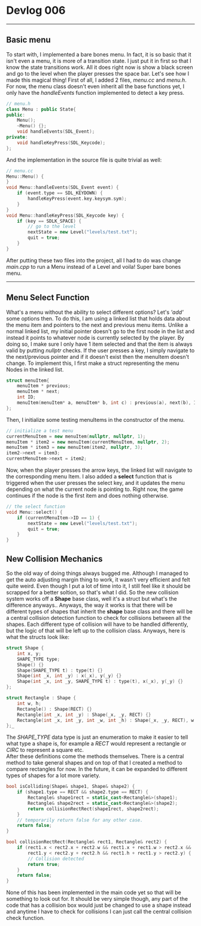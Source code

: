 # Devlog 006


***

## Basic menu

To start with, I implemented a bare bones menu. In fact, it is so basic that it isn't even a menu, it is more of a transition state. I just put it in first so that I know the state transitions work. All it does right now is show a black screen and go to the level when the player presses the space bar. Let's see how I made this magical thing! First of all, I added 2 files, *menu.cc* and *menu.h*. For now, the menu class doesn't even inherit all the base functions yet, I only have the *handleEvents* function implemented to detect a key press.
```c++
// menu.h
class Menu : public State{
public:
	Menu();
	~Menu() {};
	void handleEvents(SDL_Event);
private:
	void handleKeyPress(SDL_Keycode);
};
```
And the implementation in the source file is quite trivial as well:
```c++
// menu.cc
Menu::Menu() {
}
void Menu::handleEvents(SDL_Event event) {
	if (event.type == SDL_KEYDOWN) {
		handleKeyPress(event.key.keysym.sym);
	}
}
void Menu::handleKeyPress(SDL_Keycode key) {
	if (key == SDLK_SPACE) {
		// go to the level
		nextState = new Level("levels/test.txt");
		quit = true;
	}
}
```
After putting these two files into the project, all I had to do was change *main.cpp* to run a Menu instead of a Level and voila! Super bare bones menu.

***

## Menu Select Function

What's a menu without the ability to select different options? Let's *'add'* some options then. To do this, I am using a linked list that holds data about the menu item and pointers to the next and previous menu items. Unlike a normal linked list, my initial pointer doesn't go to the first node in the list and instead it points to whatever node is currently selected by the player. By doing so, I make sure I only have 1 item selected and that the item is always valid by putting *nullptr* checks. If the user presses a key, I simply navigate to the next/previous pointer and if it doesn't exist then the menuItem doesn't change. To implement this, I first make a struct representing the menu Nodes in the linked list.

```c++
struct menuItem{
	menuItem * previous;
	menuItem * next;
	int ID;
	menuItem(menuItem* a, menuItem* b, int c) : previous(a), next(b), ID(c) {};
};
```
Then, I initialize some testing menuItems in the constructor of the menu.
```c++
// initialize a test menu
currentMenuItem = new menuItem(nullptr, nullptr, 1);
menuItem * item2 = new menuItem(currentMenuItem, nullptr, 2);
menuItem * item3 = new menuItem(item2, nullptr, 3);
item2->next = item3;
currentMenuItem->next = item2;
```
Now, when the player presses the arrow keys, the linked list will navigate to the corresponding menu Item. I also added a **select** function that is triggered when the user presses the select key, and it updates the menu depending on what the current node is pointing to. Right now, the game continues if the node is the first item and does nothing otherwise.
```c++
// the select function
void Menu::select() {
	if (currentMenuItem->ID == 1) {
		nextState = new Level("levels/test.txt");
		quit = true;
	}
}
```

## New Collision Mechanics

So the old way of doing things always bugged me. Although I managed to get the auto adjusting margin thing to work, it wasn't very efficient and felt quite weird. Even though I put a lot of time into it, I still feel like it should be scrapped for a better soltion, so that's what I did. So the new collision system works off a **Shape** base class, well it's a struct but what's the difference anyways.. Anyways, the way it works is that there will be different types of shapes that inherit the **shape** base class and there will be a central collision detection function to check for collisions between all the shapes. Each different type of collision will have to be handled differently, but the logic of that will be left up to the collision class. Anyways, here is what the structs look like:
```c++
struct Shape {
	int x, y;
	SHAPE_TYPE type;
	Shape() {}
	Shape(SHAPE_TYPE t) : type(t) {}
	Shape(int _x, int _y) : x(_x), y(_y) {}
	Shape(int _x, int _y, SHAPE_TYPE t) : type(t), x(_x), y(_y) {}
};

struct Rectangle : Shape {
	int w, h;
	Rectangle() : Shape(RECT) {}
	Rectangle(int _x, int _y) : Shape(_x, _y, RECT) {}
	Rectangle(int _x, int _y, int _w, int _h) : Shape(_x, _y, RECT), w(_w), h(_h) {}
};_
```
The *SHAPE_TYPE* data type is just an enumeration to make it easier to tell what type a shape is, for example a *RECT* would represent a rectangle or *CIRC* to represent a square etc.  
After these definitions come the methods themselves. There is a central method to take general shapes and on top of that I created a method to compare rectangles for now. In the future, it can be expanded to different types of shapes for a lot more variety.
```c++
bool isColliding(Shape& shape1, Shape& shape2) {
	if (shape1.type == RECT && shape2.type == RECT) {
		Rectangle& shape1rect = static_cast<Rectangle&>(shape1);
		Rectangle& shape2rect = static_cast<Rectangle&>(shape2);
		return collisionRectRect(shape1rect, shape2rect);
	}
	// temporarily return false for any other case.
	return false;
}

bool collisionRectRect(Rectangle& rect1, Rectangle& rect2) {
	if (rect1.x < rect2.x + rect2.w && rect1.x + rect1.w > rect2.x &&
		rect1.y < rect2.y + rect2.h && rect1.h + rect1.y > rect2.y) {
		// Collision detected
		return true;
	}
	return false;
}
```
None of this has been implemented in the main code yet so that will be something to look out for. It should be very simple though, any part of the code that has a collision box would just be changed to use a shape instead and anytime I have to check for collisions I can just call the central collision check function.
